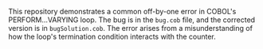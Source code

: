 This repository demonstrates a common off-by-one error in COBOL's PERFORM...VARYING loop. The bug is in the `bug.cob` file, and the corrected version is in `bugSolution.cob`. The error arises from a misunderstanding of how the loop's termination condition interacts with the counter.